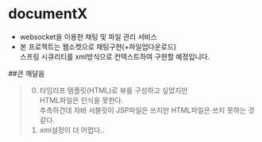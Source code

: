 # documentX
- websocket을 이용한 채팅 및 파일 관리 서비스
- 본 프로젝트는 웹소켓으로 채팅구현(+파일업다운로드)<BR>
  스프링 시큐리티를 xml방식으로 컨텍스트하여 구현할 예정입니다.


##큰 깨달음
>0. 타임리프 템플릿(HTML)로 뷰를 구성하고 싶었지만
> <BR>HTML파일은 인식을 못한다.
> <BR>추측하건데 자바 서블릿이 JSP파일은 쓰지만
>  HTML파일은 쓰지 못하는 것 같다.
>0. xml설정이 더 어렵다..
